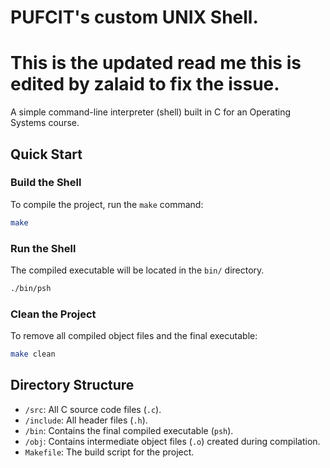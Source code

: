 # PUFCIT's custom UNIX Shell.
# This is the updated read me this is edited by zalaid to fix the issue. 

A simple command-line interpreter (shell) built in C for an Operating Systems course.

## Quick Start

### Build the Shell

To compile the project, run the `make` command:
```bash
make
```

### Run the Shell

The compiled executable will be located in the `bin/` directory.
```bash
./bin/psh
```

### Clean the Project

To remove all compiled object files and the final executable:
```bash
make clean
```

## Directory Structure

*   `/src`: All C source code files (`.c`).
*   `/include`: All header files (`.h`).
*   `/bin`: Contains the final compiled executable (`psh`).
*   `/obj`: Contains intermediate object files (`.o`) created during compilation.
*   `Makefile`: The build script for the project.
